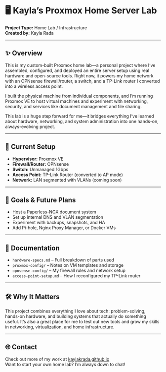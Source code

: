 # 🖥️ Kayla’s Proxmox Home Server Lab  
**Project Type:** Home Lab / Infrastructure  
**Created by:** Kayla Rada  

---

## ✨ Overview  
This is my custom-built Proxmox home lab—a personal project where I’ve assembled, configured, and deployed an entire server setup using real hardware and open-source tools. Right now, it powers my home network with an OPNsense firewall/router, a switch, and a TP-Link router I converted into a wireless access point.

I built the physical machine from individual components, and I’m running Proxmox VE to host virtual machines and experiment with networking, security, and services like document management and file sharing.

This lab is a huge step forward for me—it bridges everything I’ve learned about hardware, networking, and system administration into one hands-on, always-evolving project.

---

## 🧱 Current Setup  
- **Hypervisor:** Proxmox VE  
- **Firewall/Router:** OPNsense  
- **Switch:** Unmanaged 1Gbps  
- **Access Point:** TP-Link Router (converted to AP mode)  
- **Network:** LAN segmented with VLANs (coming soon)  

---

## 🚧 Goals & Future Plans  
- Host a Paperless-NGX document system  
- Set up internal DNS and VLAN segmentation  
- Experiment with backups, snapshots, and HA  
- Add Pi-hole, Nginx Proxy Manager, or Docker VMs  

---

## 🧾 Documentation  
- `hardware-specs.md` – Full breakdown of parts used  
- `proxmox-config/` – Notes on VM templates and storage  
- `opnsense-config/` – My firewall rules and network setup  
- `access-point-setup.md` – How I reconfigured my TP-Link router  

---

## 🛠️ Why It Matters  
This project combines everything I love about tech: problem-solving, hands-on hardware, and building systems that actually do something useful. It’s also a great place for me to test out new tools and grow my skills in networking, virtualization, and home infrastructure.

---

## 🌐 Contact  
Check out more of my work at [kaylakrada.github.io](https://kaylakrada.github.io)  
Want to start your own home lab? I’m always down to chat!
